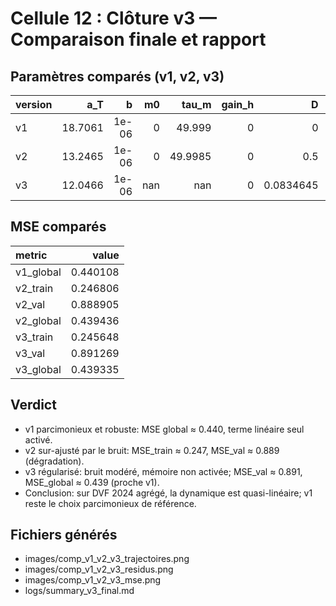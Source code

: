 # Cellule 12 : Clôture v3 — Comparaison finale et rapport

## Paramètres comparés (v1, v2, v3)

| version   |     a_T |     b |   m0 |    tau_m |   gain_h |         D |   m1 |     tau1 |   m2 |   tau2 |
|:----------|--------:|------:|-----:|---------:|---------:|----------:|-----:|---------:|-----:|-------:|
| v1        | 18.7061 | 1e-06 |    0 |  49.999  |        0 | 0         |  nan | nan      |  nan |    nan |
| v2        | 13.2465 | 1e-06 |    0 |  49.9985 |        0 | 0.5       |  nan | nan      |  nan |    nan |
| v3        | 12.0466 | 1e-06 |  nan | nan      |        0 | 0.0834645 |    0 |  29.9997 |    0 |    250 |

## MSE comparés

| metric    |    value |
|:----------|---------:|
| v1_global | 0.440108 |
| v2_train  | 0.246806 |
| v2_val    | 0.888905 |
| v2_global | 0.439436 |
| v3_train  | 0.245648 |
| v3_val    | 0.891269 |
| v3_global | 0.439335 |

## Verdict

- v1 parcimonieux et robuste: MSE global ≈ 0.440, terme linéaire seul activé.
- v2 sur-ajusté par le bruit: MSE_train ≈ 0.247, MSE_val ≈ 0.889 (dégradation).
- v3 régularisé: bruit modéré, mémoire non activée; MSE_val ≈ 0.891, MSE_global ≈ 0.439 (proche v1).
- Conclusion: sur DVF 2024 agrégé, la dynamique est quasi-linéaire; v1 reste le choix parcimonieux de référence.

## Fichiers générés
- images/comp_v1_v2_v3_trajectoires.png
- images/comp_v1_v2_v3_residus.png
- images/comp_v1_v2_v3_mse.png
- logs/summary_v3_final.md
